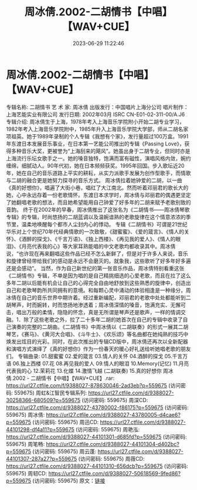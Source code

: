 ﻿---
title: 周冰倩.2002-二胡情书【中唱】【WAV+CUE】
date: 2023-06-29 11:22:46
categories: WAV车载音乐、镜像
tags: 华语中文
---
# 周冰倩.2002-二胡情书【中唱】【WAV+CUE】

专辑名称: 二胡情书
艺 术 家: 周冰倩
出版发行：中国唱片上海分公司
唱片制作：上海艺能实业有限公司
发行日期: 2002年03月
ISRC CN-E01-02-311-00/A.J6
专辑介绍:
周冰倩生于上海，1978年考入上海音乐学院附小开始二胡专业学习，1982年考入上海音乐学院附中，1985年升入上海音乐学院大学部，师从二胡名家项祖英。她于1989年录制的个人专辑《我想有个家》，发行量超过100万盒。1991年东渡日本发展音乐事业，在日本第一艺能公司推出的专辑《Passing
Love》，获得多种音乐大奖，更被誉为“上海刮来的飓风”。她虽出身于二胡专业，但同时亦是上海流行乐坛女歌手之一。她的嗓音独特，饱满而富有磁性，演唱风格内敛，婉约缠绵，细腻动人。90年代初，她在日本频频获奖。1995年回国。步入歌坛近20年，她在自己的音乐道路上平实的耕耘，从实力派歌手发展为创作型歌手，而情歌与二胡的融合更是她努力探寻的音乐方式。
周冰倩拉着她钟爱的二胡，以一曲《真的好想你》，唱遍了大街小巷，唱红了大江南北。然而听着邓丽君的歌长大的她，心中永远存着一份老歌情怀。东渡日本求学时，周冰倩与邓丽君的偶遇更坚定了她翻唱老歌的想法，而且她希望能用自己钟爱了好多年的二胡来赋予老歌别致的音韵。
终于在2002年的早春，周冰倩推出了这张名为《二胡情书——周冰倩琴歌专辑》的专辑，时尚悠扬的二胡蓝调以及温婉谙熟的老歌旋律在这个情意浓浓的季节里，温柔地唤醒每个都市人尘封内心的悸动。
专辑《二胡情书》可谓是21世纪华乐对上个世纪70年代经典情歌的一次致敬，《甜蜜蜜》、《爱的箴言》、《情人的关怀》、《酒醉的探戈》、《千言万语》、《独上西楼》、《再见我的爱人》、《情人的眼泪》、《月亮代表我的心》等大家耳熟能唱的中文老歌均都收录其中。周冰倩说，“也许现在再来翻唱这些作品已经不怎么新鲜了，但是对于许多人来说，音乐和旋律曾经带给我们的感动是永远不会磨灭的。就象我，这些歌听了好多年好多遍还是会感动”。
当然，作为自己新世纪的第一张音乐作品，周冰倩特别看重这张《二胡情书》专辑，不单是因为唱的是自己精挑细选的心爱老歌，而且在拉了这么多年二胡以后能有机会让自己的心得完全自由地舒放到这些熟悉的旋律中，创造出自己和老歌琴韵所共同拥有的意境。和每颗心灵中涌动的体验相逢是一种缘分，周冰倩在自己的音乐世界中期许着。经过重新编配，邓丽君的老歌中处处都能听到二胡琴声，时而婉转，时而悠扬地渗透着；周冰倩深情的嗓音，饱满充实、无懈可击，唱出万般的柔情，隐隐的怀念，真是无所谓是琴声还是歌声，一样的情调交融。1．除了这些老歌之外，拉了二十多年二胡的她首次在自己的专辑中收录了自己演奏的完整的二胡曲。《二胡情书》中周冰倩以《二胡联奏》的形式一展其二胡琴艺，《赛马》、《黄河大合唱》、《斗牛士》、《欢乐颂》等名曲都在她纯熟的技巧中焕发出炫目的光彩。同时，在此次推出的专辑CD版中，周冰倩还再次以全新配器和演唱方式演绎了《真的好想你》作为一份春天的暖心好礼送给听她唱老歌的朋友们。
专辑曲录:
01.甜蜜蜜
02.爱的箴言
03.情人的关怀
04.酒醉的探戈
05.千言万语
06.独上西楼
07.花
08.再见我的爱人
09.情人的眼泪
10.Memory(记忆)
11.月亮代表我的心
12.茉莉花
13.化蝶
14.激情飞越 (二胡联奏)
15.真的好想你
周冰倩.2002 - 二胡情书【中唱】【WAV+CUE】.rar: https://url27.ctfile.com/f/9388027-878630046-2ad3eb?p=559675
(访问密码: 559675)
周虹&江智民专辑系列: https://url27.ctfile.com/d/9388027-30258366-680509?p=559675
(访问密码: 559675)
周深CD: https://url27.ctfile.com/d/9388027-43780002-f86175?p=559675
(访问密码: 559675)
周冰倩: https://url27.ctfile.com/d/9388027-43780005-d4cae6?p=559675
(访问密码: 559675)
周迅CD: https://url27.ctfile.com/d/9388027-44101298-df4a11?p=559675
(访问密码: 559675)
周艳泓: https://url27.ctfile.com/d/9388027-44101301-d685fd?p=559675
(访问密码: 559675)
周笔畅: https://url27.ctfile.com/d/9388027-44101304-d402bc?p=559675
(访问密码: 559675)
周云蓬: https://url27.ctfile.com/d/9388027-44101307-287a27?p=559675
(访问密码: 559675)
周薇CD: https://url27.ctfile.com/d/9388027-44101310-656dcb?p=559675
(访问密码: 559675)
周韧CD: https://url27.ctfile.com/d/9388027-50618569-9fed86?p=559675
(访问密码: 559675)
原文：[链接](https://blog.sina.com.cn/s/blog_1647c7e76010312hh.html)